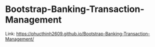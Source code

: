 # Bootstrap-Banking-Transaction-Management

Link: https://phucthinh2609.github.io/Bootstrap-Banking-Transaction-Management/
